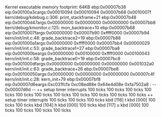 Kernel executable memory footprint: 64KB
ebp:0x00007b38 eip:0x00100a3cargs:0x00010094 0x00010094 0x00007b68 0x0010007f 
    kern/debug/kdebug.c:306: print_stackframe+21
ebp:0x00007b48 eip:0x00100d47args:0x00000000 0x00000000 0x00000000 0x00007bb8 
    kern/debug/kmonitor.c:125: mon_backtrace+10
ebp:0x00007b68 eip:0x0010007fargs:0x00000000 0x00007b90 0xffff0000 0x00007b94 
    kern/init/init.c:48: grade_backtrace2+19
ebp:0x00007b88 eip:0x001000a1args:0x00000000 0xffff0000 0x00007bb4 0x00000029 
    kern/init/init.c:53: grade_backtrace1+27
ebp:0x00007ba8 eip:0x001000beargs:0x00000000 0x00100000 0xffff0000 0x00100043 
    kern/init/init.c:58: grade_backtrace0+19
ebp:0x00007bc8 eip:0x001000dfargs:0x00000000 0x00000000 0x00000000 0x001032a0 
    kern/init/init.c:63: grade_backtrace+26
ebp:0x00007be8 eip:0x00100050args:0x00000000 0x00000000 0x00000000 0x00007c4f 
    kern/init/init.c:28: kern_init+79
ebp:0x00007bf8 eip:0x00007d6eargs:0xc031fcfa 0xc08ed88e 0x64e4d08e 0xfa7502a8 
    <unknow>: -- 0x00007d6d --
++ setup timer interrupts
100 ticks
100 ticks
100 ticks
100 ticks
100 ticks
100 ticks
100 ticks
100 ticks
100 ticks
100 ticks
100 ticks
++ setup timer interrupts
100 ticks
100 ticks
100 ticks
kbd [116] t
kbd [000] 
100 ticks
100 ticks
kbd [104] h
kbd [000] 
100 ticks
kbd [117] u
kbd [000] 
100 ticks
100 ticks
100 ticks
100 ticks

